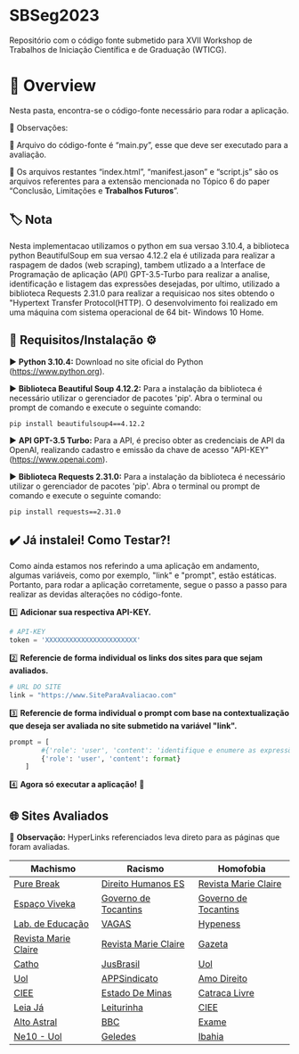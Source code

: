 # SBSeg2023
Repositório com o código fonte submetido para XVII Workshop de Trabalhos de Iniciação Científica e de Graduação (WTICG).

# 📌 Overview
Nesta pasta, encontra-se o código-fonte necessário para rodar a aplicação.

👀 Observações: 

   📍 Arquivo do código-fonte é “main.py”, esse que deve ser executado para a avaliação. 

   📍 Os arquivos restantes “index.html”, “manifest.jason” e “script.js” são os arquivos referentes para a extensão mencionada no Tópico 6 do paper “Conclusão, Limitações e **Trabalhos Futuros**”. 

## **🏷️ Nota** 
Nesta implementacao utilizamos o python em sua versao 3.10.4, a biblioteca python BeautifulSoup em sua versao 4.12.2 ela é utilizada para realizar a raspagem de dados (web scraping), tambem utlizado a a Interface de Programação de aplicação (API) GPT-3.5-Turbo para realizar a analise, identificação e listagem das expressões desejadas, por ultimo, utilizado a biblioteca Requests 2.31.0 para realizar a requisicao nos sites obtendo o "Hypertext Transfer Protocol(HTTP). O desenvolvimento foi realizado em uma máquina com sistema operacional de 64 bit- Windows 10 Home.

## **📝 Requisitos/Instalação ⚙️** 

▶️ **Python 3.10.4:** Download no site oficial do Python
(https://www.python.org).

▶️ **Biblioteca Beautiful Soup 4.12.2:** Para a instalação da biblioteca é necessário utilizar o gerenciador de pacotes 'pip'. Abra o terminal ou prompt de comando e execute o seguinte comando: 

```terminal
pip install beautifulsoup4==4.12.2
```

▶️ **API GPT-3.5 Turbo:** Para a API, é preciso obter as credenciais de API da OpenAI, realizando cadastro e emissão da chave de acesso "API-KEY" 
(https://www.openai.com).

▶️ **Biblioteca Requests 2.31.0:** Para a instalação da biblioteca é necessário utilizar o gerenciador de pacotes 'pip'. Abra o terminal ou prompt de comando e execute o seguinte comando: 

```terminal
pip install requests==2.31.0
```
## ✔️ Já instalei! Como Testar?!
Como ainda estamos nos referindo a uma aplicação em andamento, algumas variáveis, como por exemplo, "link" e "prompt", estão estáticas. Portanto, para rodar a aplicação corretamente, segue o passo a passo para realizar as devidas alterações no código-fonte.

1️⃣ **Adicionar sua respectiva API-KEY.**

```python
# API-KEY
token = 'XXXXXXXXXXXXXXXXXXXXXXX'
```

2️⃣ **Referencie de forma individual os links dos sites para que sejam avaliados.**

```python
# URL DO SITE
link = "https://www.SiteParaAvaliacao.com"
```

3️⃣ **Referencie de forma individual o prompt com base na contextualização que deseja ser avaliada no site submetido na variável "link".**

```python
prompt = [
        #{'role': 'user', 'content': 'identifique e enumere as expressões associadas ao racismo'},
        {'role': 'user', 'content': format}
    ]
```

4️⃣ **Agora só executar a aplicação!** 🏁

## **🌐 Sites Avaliados**
 👀 **Observação:** HyperLinks referenciados leva direto para as páginas que foram avaliadas. 

| Machismo | Racismo | Homofobia |
| -------- | ------- | --------- |
| [Pure Break](https://www.purebreak.com.br/noticias/10-frases-machistas-que-passam-despercebidas-no-dia-a-dia/91117) | [Direito Humanos ES](https://sedh.es.gov.br/Not%C3%ADcia/novembro-negro-conheca-algumas-expressoes-racistas-e-seus-significados) | [Revista Marie Claire](https://revistamarieclaire.globo.com/Comportamento/noticia/2019/06/nao-parece-mas-e-homofobia-20-frases-que-ofendem-e-devem-ser-abolidas.html) |
| [Espaço Viveka](https://www.espacoviveka.com.br/frases-machistas-que-precisamos-parar-de-usar/) | [Governo de Tocantins](https://www.to.gov.br/cidadaniaejustica/noticias/conheca-algumas-expressoes-racistas-e-por-que-moldar-o-vocabulario-e-uma-forma-de-combater-o-preconceito-racial/43yj0wrg7pzv) | [Governo de Tocantins](https://www.to.gov.br/cidadaniaejustica/noticias/10-frases-homofobicas-que-devemos-tirar-do-nosso-cotidiano/3e7k47m8fy9l#:~:text=1%20%2D%20%E2%80%9CQuando%20voc%C3%AA%20virou%20gay,outros%2C%20tem%20crian%C3%A7a%20aqui!%E2%80%9D) |
| [Lab. de Educação](https://labedu.org.br/12-frases-que-nao-devem-ser-ditas-aos-meninos/) | [VAGAS](https://www.vagas.com.br/profissoes/frases-racistas/) | [Hypeness](https://www.hypeness.com.br/2021/06/11-frases-homofobicas-que-voce-precisa-tirar-agora-do-seu-vocabulario/) |
| [Revista Marie Claire](https://revistamarieclaire.globo.com/Comportamento/noticia/2019/06/nao-parece-mas-e-machismo-20-frases-para-nao-repetir-mais.html) | [Revista Marie Claire](https://revistamarieclaire.globo.com/Comportamento/noticia/2019/07/nao-parece-mas-e-racismo-20-frases-para-extinguir-do-seu-vocabulario.html) | [Gazeta](https://www.agazeta.com.br/revista-ag/comportamento/10-frases-que-ofendem-e-devem-ser-abolidas-0620) |
| [Catho](https://www.catho.com.br/carreira-sucesso/8-de-marco-8-frases-que-mulheres-ouvem-no-trabalho/) | [JusBrasil](https://www.jusbrasil.com.br/noticias/13-expressoes-racistas-que-precisam-sair-do-seu-vocabulario/191503582) | [Uol](https://www.uol.com.br/universa/noticias/redacao/2018/02/14/7-frases-que-sao-homofobicas-e-as-pessoas-falam-sem-perceber.htm) |
| [Uol](https://www.uol.com.br/universa/noticias/redacao/2018/03/14/12-comentarios-rotineiros-que-reforcam-o-machismo-no-dia-a-dia.htm) | [APPSindicato](https://appsindicato.org.br/racismo-sutil-confira-algumas-expressoes-que-devem-ser-banidas-do-vocabulario/) | [Amo Direito](https://www.amodireito.com.br/2022/06/homofobia-20-frases-ofendem-devem-abolidas.html) |
| [CIEE](https://portal.ciee.org.br/institucional/palavras-que-ofendem-termos-machistas-para-pararmos-de-usar-ja/) | [Estado De Minas](https://www.em.com.br/app/noticia/diversidade/2022/12/11/noticia-diversidade,1432124/veja-40-expressoes-racistas-que-o-tse-sugere-banir-do-vocabulario.shtml) | [Catraca Livre](https://catracalivre.com.br/cidadania/10-frases-homofobicas-que-voce-provavelmente-ja-falou/) |
| [Leia Já](https://m.leiaja.com/cultura/2020/03/03/16-frases-machistas-repetidas-ao-redor-do-mundo/) | [Leiturinha](https://leiturinha.com.br/blog/7-expressoes-racistas-para-nao-ensinar-para-sua-crianca/) | [CIEE](https://portal.ciee.org.br/diversos/palavras-que-ofendem-termos-homofobicos-para-pararmos-de-usar-ja/) |
| [Alto Astral](https://www.altoastral.com.br/estido-de-vida/frases-machistas/) | [BBC](https://www.bbc.com/portuguese/geral-59366676) | [Exame](https://exame.com/pop/dia-internacional-contra-a-homofobia-confira-10-frases-para-celebrar-a-data/) |
| [Ne10 - Uol](https://ne10.uol.com.br/mundobit/2020/03/05/dia-da-mulher-frases-machistas-que-ainda-marcam-12-paises/index.html) | [Geledes](https://www.geledes.org.br/12-frases-racistas-que-todo-negro-ja-ouviu-na-vida/) | [Ibahia](https://www.ibahia.com/fervodascores/veja-expressoes-homofobicas-para-tirar-de-vez-do-vocabulario-293522) |
